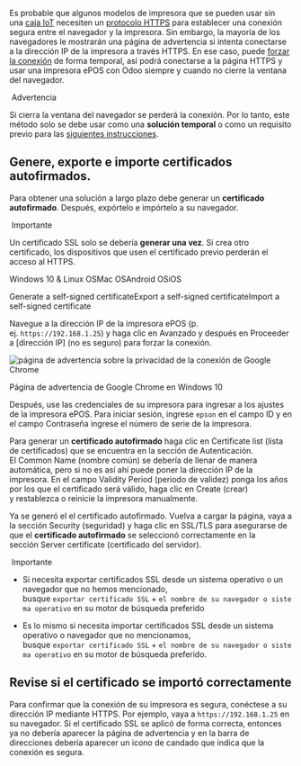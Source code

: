 Es probable que algunos modelos de impresora que se pueden usar sin una [caja IoT](https://www.odoo.com/documentation/17.0/es/applications/general/iot/config/connect.html) necesiten un [protocolo HTTPS](https://www.odoo.com/documentation/17.0/es/applications/sales/point_of_sale/configuration/https.html) para establecer una conexión segura entre el navegador y la impresora. Sin embargo, la mayoría de los navegadores le mostrarán una página de advertencia si intenta conectarse a la dirección IP de la impresora a través HTTPS. En ese caso, puede [forzar la conexión](https://www.odoo.com/documentation/17.0/es/applications/sales/point_of_sale/configuration/epos_ssc.html#epos-ssc-instructions) de forma temporal, así podrá conectarse a la página HTTPS y usar una impresora ePOS con Odoo siempre y cuando no cierre la ventana del navegador.

 Advertencia

Si cierra la ventana del navegador se perderá la conexión. Por lo tanto, este método solo se debe usar como una **solución temporal** o como un requisito previo para las [siguientes instrucciones](https://www.odoo.com/documentation/17.0/es/applications/sales/point_of_sale/configuration/epos_ssc.html#epos-ssc-instructions).

## Genere, exporte e importe certificados autofirmados.[](https://www.odoo.com/documentation/17.0/es/applications/sales/point_of_sale/configuration/epos_ssc.html#generate-export-and-import-self-signed-certificates "Enlazar permanentemente con este título")

Para obtener una solución a largo plazo debe generar un **certificado autofirmado**. Después, expórtelo e impórtelo a su navegador.

 Importante

Un certificado SSL solo se debería **generar una vez**. Si crea otro certificado, los dispositivos que usen el certificado previo perderán el acceso al HTTPS.

Windows 10 & Linux OSMac OSAndroid OSiOS

Generate a self-signed certificateExport a self-signed certificateImport a self-signed certificate

Navegue a la dirección IP de la impresora ePOS (p. ej. `https://192.168.1.25`) y haga clic en Avanzado y después en Proceeder a [dirección IP] (no es seguro) para forzar la conexión.

![página de advertencia sobre la privacidad de la conexión de Google Chrome](https://www.odoo.com/documentation/17.0/es/_images/browser-https-insecure.png)

Página de advertencia de Google Chrome en Windows 10[](https://www.odoo.com/documentation/17.0/es/applications/sales/point_of_sale/configuration/epos_ssc.html#id1 "Enlace permanente a esta imagen")

Después, use las credenciales de su impresora para ingresar a los ajustes de la impresora ePOS. Para iniciar sesión, ingrese `epson` en el campo ID y en el campo Contraseña ingrese el número de serie de la impresora.

Para generar un **certificado autofirmado** haga clic en Certificate list (lista de certificados) que se encuentra en la sección de Autenticación. El Common Name (nombre común) se debería de llenar de manera automática, pero si no es así ahí puede poner la dirección IP de la impresora. En el campo Validity Period (periodo de validez) ponga los años por los que el certificado será válido, haga clic en Create (crear) y restablezca o reinicie la impresora manualmente.

Ya se generó el el certificado autofirmado. Vuelva a cargar la página, vaya a la sección Security (seguridad) y haga clic en SSL/TLS para asegurarse de que el **certificado autofirmado** se seleccionó correctamente en la sección Server certificate (certificado del servidor).

 Importante

- Si necesita exportar certificados SSL desde un sistema operativo o un navegador que no hemos mencionado, busque `exportar certificado SSL` + `el nombre de su navegador o sistema operativo` en su motor de búsqueda preferido
    
- Es lo mismo si necesita importar certificados SSL desde un sistema operativo o navegador que no mencionamos, busque `exportar certificado SSL` + `el nombre de su navegador o sistema operativo` en su motor de búsqueda preferido.
    

## Revise si el certificado se importó correctamente[](https://www.odoo.com/documentation/17.0/es/applications/sales/point_of_sale/configuration/epos_ssc.html#check-if-the-certificate-was-imported-correctly "Enlazar permanentemente con este título")

Para confirmar que la conexión de su impresora es segura, conéctese a su dirección IP mediante HTTPS. Por ejemplo, vaya a `https://192.168.1.25` en su navegador. Si el certificado SSL se aplicó de forma correcta, entonces ya no debería aparecer la página de advertencia y en la barra de direcciones debería aparecer un icono de candado que indica que la conexión es segura.
